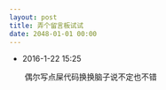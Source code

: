 ```yaml
---
layout: post
title: 弄个留言板试试
date: 2048-01-01 00:00
---
```


- 2016-1-22 15:25
  
  ​		偶尔写点屎代码换换脑子说不定也不错
  
  ​